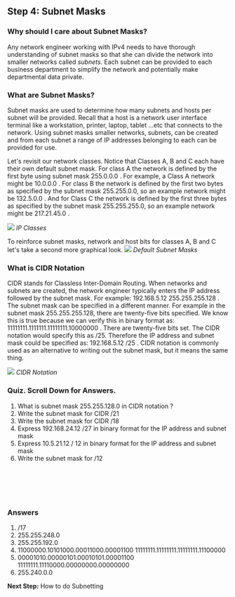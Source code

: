 
## Step 4: Subnet Masks

### Why should I care about Subnet Masks?
Any network engineer working with IPv4 needs to have thorough understanding of subnet masks so that she can divide the network into smaller networks called *subnets*.  Each subnet can be provided to each business department to simplify the network and potentially make departmental data private.

### What are Subnet Masks?
Subnet masks are used to determine how many subnets and hosts per subnet will be provided.  Recall that a host is a network user interface terminal like a workstation, printer, laptop, tablet ...etc that connects to the network. Using subnet masks smaller networks, subnets, can be created and from each subnet a range of IP addresses belonging to each can be provided for use.

Let's revisit our network classes.  Notice that Classes A, B and C each have their own default subnet mask.  For class A the network is defined by the first byte using subnet mask 255.0.0.0 . For example, a Class A network might be 10.0.0.0 . For class B the network is defined by the first two bytes as specified by the subnet mask 255.255.0.0, so an example network might be 132.5.0.0 .  And for Class C the network is defined by the first three bytes as specified by the subnet mask 255.255.255.0, so an example network might be 217.21.45.0 .

![](/posts/files/networking-103/assets/images/IPClasses2.png)
*IP Classes*


To reinforce subnet masks, network and host bits for classes A, B and C let's take a second more graphical look.
![](/posts/files/networking-103/assets/images/defaultsubnetmasks.png)
*Default Subnet Masks*

### What is CIDR Notation
CIDR stands for Classless Inter-Domain Routing.  When networks and subnets are created, the network engineer typically enters the IP address followed by the subnet mask.  For example:  192.168.5.12 255.255.255.128 .  The subnet mask can be specified in a different manner.  For example in the subnet mask 255.255.255.128, there are twenty-five bits specified.  We know this is true because we can verify this in binary format as: 11111111.1111111.11111111.10000000 .  There are twenty-five bits set.  The CIDR notation would specify this as /25.  Therefore the IP address and subnet mask could be specified as: 192.168.5.12 /25 .  CIDR notation is commonly used as an alternative to writing out the subnet mask, but it means the same thing.

![](/posts/files/networking-103/assets/images/cidr1.png)
*CIDR Notation*

### Quiz.  Scroll Down for Answers.
1.  What is subnet mask 255.255.128.0 in CIDR notation ?
2.  Write the subnet mask for CIDR /21
3.  Write the subnet mask for CIDR /18
4.  Express 192.168.24.12 /27 in binary format for the IP address and subnet mask
5.  Express 10.5.21.12 / 12 in binary format for the IP address and subnet mask
6.  Write the subnet mask for /12
<br/>
<br/>
<br/>
<br/>

### Answers
<ol>
<li>/17
<li>255.255.248.0
<li>255.255.192.0
<li>11000000.10101000.00011000.00001100  11111111.11111111.11111111.11100000
<li>00001010.00000101.00010101.00001100  11111111.11110000.00000000.00000000
<li>255.240.0.0
</ol>


**Next Step:**  How to do Subnetting
